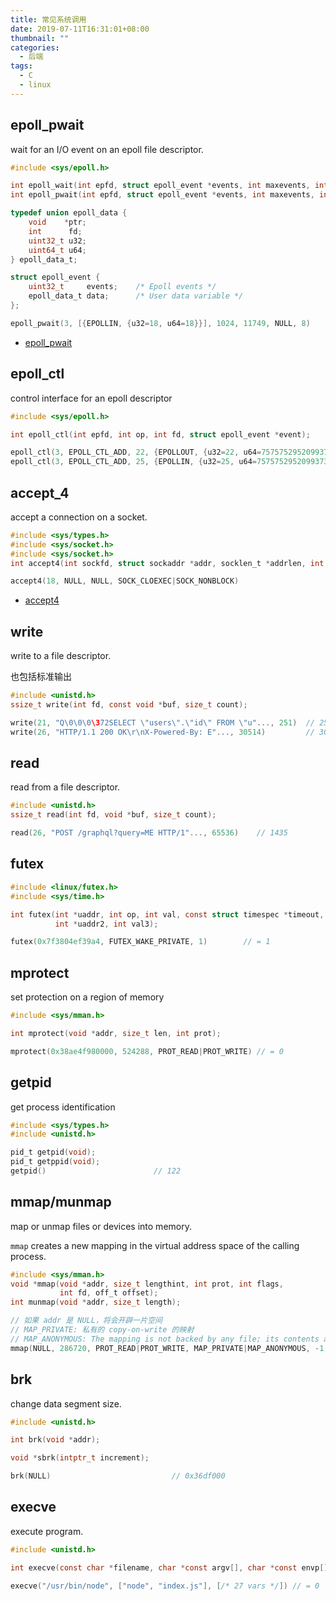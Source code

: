 ```yaml
---
title: 常见系统调用
date: 2019-07-11T16:31:01+08:00
thumbnail: ""
categories:
  - 后端
tags:
  - C
  - linux
---
```


## epoll_pwait

wait for an I/O event on an epoll file descriptor.

``` c
#include <sys/epoll.h>

int epoll_wait(int epfd, struct epoll_event *events, int maxevents, int timeout);
int epoll_pwait(int epfd, struct epoll_event *events, int maxevents, int timeout, const sigset_t *sigmask);

typedef union epoll_data {
    void    *ptr;
    int      fd;
    uint32_t u32;
    uint64_t u64;
} epoll_data_t;

struct epoll_event {
    uint32_t     events;    /* Epoll events */
    epoll_data_t data;      /* User data variable */
};

epoll_pwait(3, [{EPOLLIN, {u32=18, u64=18}}], 1024, 11749, NULL, 8)
```

+ [epoll_pwait](https://linux.die.net/man/2/epoll_pwait)

## epoll_ctl

control interface for an epoll descriptor

``` c
#include <sys/epoll.h>

int epoll_ctl(int epfd, int op, int fd, struct epoll_event *event);

epoll_ctl(3, EPOLL_CTL_ADD, 22, {EPOLLOUT, {u32=22, u64=7575752952099373078}}) // 0
epoll_ctl(3, EPOLL_CTL_ADD, 25, {EPOLLIN, {u32=25, u64=7575752952099373081}})  // -1 EEXIST (File exists)

```

## accept_4

accept a connection on a socket.

``` c
#include <sys/types.h>
#include <sys/socket.h>
#include <sys/socket.h>
int accept4(int sockfd, struct sockaddr *addr, socklen_t *addrlen, int flags);

accept4(18, NULL, NULL, SOCK_CLOEXEC|SOCK_NONBLOCK)
```

+ [accept4](https://linux.die.net/man/2/accept4)

## write

write to a file descriptor. 

也包括标准输出

``` c
#include <unistd.h>
ssize_t write(int fd, const void *buf, size_t count);

write(21, "Q\0\0\0\372SELECT \"users\".\"id\" FROM \"u"..., 251)  // 251
write(26, "HTTP/1.1 200 OK\r\nX-Powered-By: E"..., 30514)         // 30514
```

## read

read from a file descriptor.

``` c
#include <unistd.h>
ssize_t read(int fd, void *buf, size_t count);

read(26, "POST /graphql?query=ME HTTP/1"..., 65536)    // 1435
```

## futex

``` c
#include <linux/futex.h>
#include <sys/time.h>

int futex(int *uaddr, int op, int val, const struct timespec *timeout,
          int *uaddr2, int val3);

futex(0x7f3804ef39a4, FUTEX_WAKE_PRIVATE, 1)        // = 1
```

## mprotect

set protection on a region of memory

```c
#include <sys/mman.h>

int mprotect(void *addr, size_t len, int prot);

mprotect(0x38ae4f980000, 524288, PROT_READ|PROT_WRITE) // = 0
```

## getpid

get process identification

``` c
#include <sys/types.h>
#include <unistd.h>

pid_t getpid(void);
pid_t getppid(void);
getpid()                        // 122
```

## mmap/munmap

map or unmap files or devices into memory.

`mmap` creates a new mapping in the virtual address space of the calling process. 

```c
#include <sys/mman.h>
void *mmap(void *addr, size_t lengthint, int prot, int flags,
           int fd, off_t offset);
int munmap(void *addr, size_t length);

// 如果 addr 是 NULL，将会开辟一片空间
// MAP_PRIVATE: 私有的 copy-on-write 的映射
// MAP_ANONYMOUS: The mapping is not backed by any file; its contents are initialized to zero.
mmap(NULL, 286720, PROT_READ|PROT_WRITE, MAP_PRIVATE|MAP_ANONYMOUS, -1, 0) // 0x7f38076a8000
```

## brk

change data segment size.

``` c
#include <unistd.h>

int brk(void *addr);

void *sbrk(intptr_t increment);

brk(NULL)                           // 0x36df000
```

## execve

execute program.

``` c
#include <unistd.h>

int execve(const char *filename, char *const argv[], char *const envp[]);

execve("/usr/bin/node", ["node", "index.js"], [/* 27 vars */]) // = 0
```


